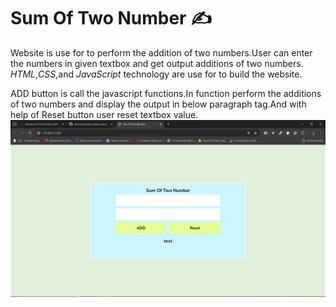 # Sum Of Two Number ✍

Website is use for to perform the addition of two numbers.User can enter the numbers in given textbox and get output additions of two numbers. *HTML*,*CSS*,and *JavaScript* technology are use for to build the website.

ADD button is call the javascript functions.In function perform the additions of two numbers and display the output in below paragraph tag.And with help of Reset button user reset textbox value.  
![output](./image.png)
